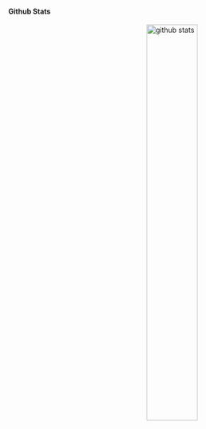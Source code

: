 #### Github Stats
<img src="https://github-readme-stats.vercel.app/api?username={nirajosh}&show_icons=true&theme=gotham" alt="github stats" width="45%" align="right"/>
